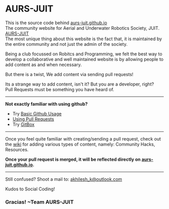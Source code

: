 # AURS-JUIT
This is the source code behind [aurs-juit.github.io](https://github.com/aurs-juit.github.io)<BR> The community website for Aerial and Underwater Robotics Society, JUIT. [AURS-JUIT](https://aurs-juit.github.io)
<br>
The most unique thing about this website is the fact that, it is maintained by the entire community and not just the admin of the society.<br>

Being a club focussed on Robitcs and Programming, we felt the best way to develop a collaborative and well maintained website is by allowing people to add content as and when necessary.<br>

But there is a twist, We add content via sending pull requests!<br>

Its a strange way to add content, isn't it? But you are a developer, right? <br>Pull Requests must be something you have heard of.
***

**Not exactly familiar with using github?**

* Try [Basic Github Usage](http://try.github.io/levels/1/challenges/1)
* [Using Pull Requests](https://help.github.com/articles/using-pull-requests)
* Try [GitBox](https://github.com/akhilesh-k/GitBox)

***

Once you feel quite familiar with creating/sending a pull request, check out the [wiki](https://github.com/aurs-juit/aurs-juit.github.io/wiki/) for adding various types of content, namely: Community Hacks, Resources.


**Once your pull request is merged, it will be reflected directly on [aurs-juit.github.io](https://aurs-juit.github.io).**

----------------------------------------------------------------------------------------------------
Still confused? Shoot a mail to: <akhilesh_k@outlook.com>


Kudos to Social Coding!<br>
### Gracias! ~Team AURS-JUIT


